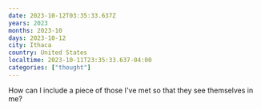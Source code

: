 ```yaml
---
date: 2023-10-12T03:35:33.637Z
years: 2023
months: 2023-10
days: 2023-10-12
city: Ithaca
country: United States
localtime: 2023-10-11T23:35:33.637-04:00
categories: ["thought"]
---
```

How can I include a piece of those I've met so that they see themselves in me?

